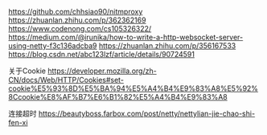 https://github.com/chhsiao90/nitmproxy
https://zhuanlan.zhihu.com/p/362362169
https://www.codenong.com/cs105326322/
https://medium.com/@irunika/how-to-write-a-http-websocket-server-using-netty-f3c136adcba9
https://zhuanlan.zhihu.com/p/356167533
https://blog.csdn.net/abc123lzf/article/details/90724591

关于Cookie
https://developer.mozilla.org/zh-CN/docs/Web/HTTP/Cookies#set-cookie%E5%93%8D%E5%BA%94%E5%A4%B4%E9%83%A8%E5%92%8Ccookie%E8%AF%B7%E6%B1%82%E5%A4%B4%E9%83%A8

连接超时
https://beautyboss.farbox.com/post/netty/nettylian-jie-chao-shi-fen-xi

